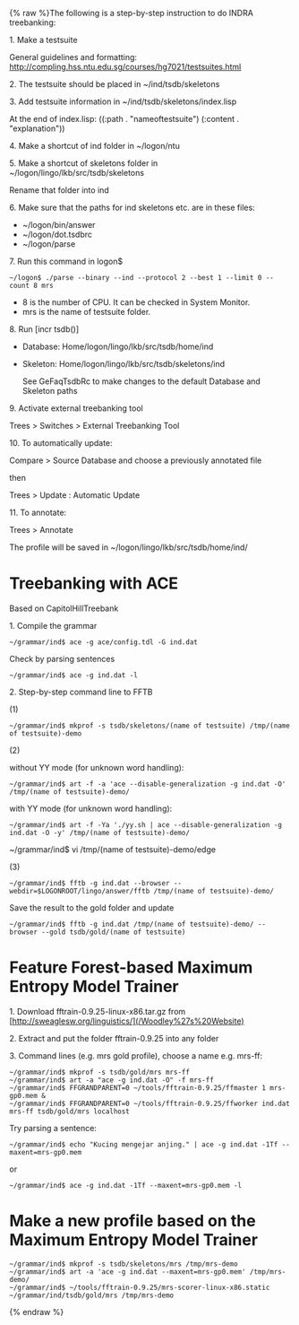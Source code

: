 {% raw %}The following is a step-by-step instruction to do INDRA treebanking:

1\. Make a testsuite

General guidelines and formatting:
<http://compling.hss.ntu.edu.sg/courses/hg7021/testsuites.html>

2\. The testsuite should be placed in \~/ind/tsdb/skeletons

3\. Add testsuite information in \~/ind/tsdb/skeletons/index.lisp

At the end of index.lisp: ((:path . "nameoftestsuite") (:content .
"explanation"))

4\. Make a shortcut of ind folder in \~/logon/ntu

5\. Make a shortcut of skeletons folder in
\~/logon/lingo/lkb/src/tsdb/skeletons

Rename that folder into ind

6\. Make sure that the paths for ind skeletons etc. are in these files:

- \~/logon/bin/answer
- \~/logon/dot.tsdbrc
- \~/logon/parse

7\. Run this command in logon$

    ~/logon$ ./parse --binary --ind --protocol 2 --best 1 --limit 0 --count 8 mrs

- 8 is the number of CPU. It can be checked in System Monitor.
- mrs is the name of testsuite folder.

8\. Run \[incr tsdb()\]

- Database: Home/logon/lingo/lkb/src/tsdb/home/ind
- Skeleton: Home/logon/lingo/lkb/src/tsdb/skeletons/ind
  
  See GeFaqTsdbRc to make changes to the default
Database and Skeleton paths

9\. Activate external treebanking tool

Trees &gt; Switches &gt; External Treebanking Tool

10\. To automatically update:

Compare &gt; Source Database and choose a previously annotated file

then

Trees &gt; Update : Automatic Update

11\. To annotate:

Trees &gt; Annotate

The profile will be saved in \~/logon/lingo/lkb/src/tsdb/home/ind/

# Treebanking with ACE

Based on CapitolHillTreebank

1\. Compile the grammar

    ~/grammar/ind$ ace -g ace/config.tdl -G ind.dat

Check by parsing sentences

    ~/grammar/ind$ ace -g ind.dat -l

2\. Step-by-step command line to FFTB

\(1\)

    ~/grammar/ind$ mkprof -s tsdb/skeletons/(name of testsuite) /tmp/(name of testsuite)-demo

\(2\)

without YY mode (for unknown word handling):

    ~/grammar/ind$ art -f -a 'ace --disable-generalization -g ind.dat -O' /tmp/(name of testsuite)-demo/

with YY mode (for unknown word handling):

    ~/grammar/ind$ art -f -Ya './yy.sh | ace --disable-generalization -g ind.dat -O -y' /tmp/(name of testsuite)-demo/

\~/grammar/ind$ vi /tmp/(name of testsuite)-demo/edge

\(3\)

    ~/grammar/ind$ fftb -g ind.dat --browser --webdir=$LOGONROOT/lingo/answer/fftb /tmp/(name of testsuite)-demo/

Save the result to the gold folder and update

    ~/grammar/ind$ fftb -g ind.dat /tmp/(name of testsuite)-demo/ --browser --gold tsdb/gold/(name of testsuite)

# Feature Forest-based Maximum Entropy Model Trainer

1\. Download fftrain-0.9.25-linux-x86.tar.gz from
[http://sweaglesw.org/linguistics/](/Woodley%27s%20Website)

2\. Extract and put the folder fftrain-0.9.25 into any folder

3\. Command lines (e.g. mrs gold profile), choose a name e.g. mrs-ff:

    ~/grammar/ind$ mkprof -s tsdb/gold/mrs mrs-ff
    ~/grammar/ind$ art -a "ace -g ind.dat -O" -f mrs-ff
    ~/grammar/ind$ FFGRANDPARENT=0 ~/tools/fftrain-0.9.25/ffmaster 1 mrs-gp0.mem &
    ~/grammar/ind$ FFGRANDPARENT=0 ~/tools/fftrain-0.9.25/ffworker ind.dat mrs-ff tsdb/gold/mrs localhost

Try parsing a sentence:

    ~/grammar/ind$ echo "Kucing mengejar anjing." | ace -g ind.dat -1Tf --maxent=mrs-gp0.mem

or

    ~/grammar/ind$ ace -g ind.dat -1Tf --maxent=mrs-gp0.mem -l

# Make a new profile based on the Maximum Entropy Model Trainer

    ~/grammar/ind$ mkprof -s tsdb/skeletons/mrs /tmp/mrs-demo
    ~/grammar/ind$ art -a 'ace -g ind.dat --maxent=mrs-gp0.mem' /tmp/mrs-demo/
    ~/grammar/ind$ ~/tools/fftrain-0.9.25/mrs-scorer-linux-x86.static ~/grammar/ind/tsdb/gold/mrs /tmp/mrs-demo
<update date omitted for speed>{% endraw %}